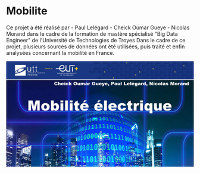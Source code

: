 # Mobilite

Ce projet a été réalisé par 
    - Paul Lelégard
    - Cheick Oumar Gueye
    - Nicolas Morand
dans le cadre de la formation de mastère spécialisé "Big Data Engineer" de l'Université de Technologies de Troyes
Dans le cadre de ce projet, plusieurs sources de données ont été utilisées, puis traité et enfin analysées concernant la mobilité en France.

<img src="2024-03-05-Présentation_Fil_Rouge_Mobilité_slides/Slide1.JPG" width="1900"/>